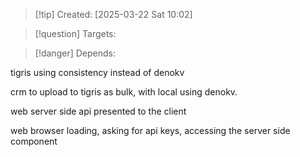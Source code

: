 
>[!tip] Created: [2025-03-22 Sat 10:02]

>[!question] Targets: 

>[!danger] Depends: 

tigris using consistency instead of denokv

crm to upload to tigris as bulk, with local using denokv.

web server side api presented to the client



web browser loading, asking for api keys, accessing the server side component